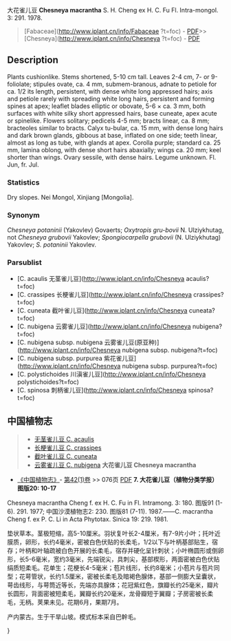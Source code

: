 大花雀儿豆 **Chesneya macrantha** S. H. Cheng ex H. C. Fu Fl. Intra-mongol. 3: 291. 1978.

> [Fabaceae](http://www.iplant.cn/info/Fabaceae ?t=foc) - [PDF](http://iplant.cn/foc/pdf/Fabaceae.pdf)>>[Chesneya](http://www.iplant.cn/info/Chesneya ?t=foc) - [PDF](http://www.iplant.cn/foc/pdf/Chesneya.pdf)

## Description

Plants cushionlike. Stems shortened, 5-10 cm tall. Leaves 2-4 cm, 7- or 9-foliolate; stipules ovate, ca. 4 mm, submem-branous, adnate to petiole for ca. 1/2 its length, persistent, with dense white long appressed hairs; axis and petiole rarely with spreading white long hairs, persistent and forming spines at apex; leaflet blades elliptic or obovate, 5-6 × ca. 3 mm, both surfaces with white silky short appressed hairs, base cuneate, apex acute or spinelike. Flowers solitary; pedicels 4-5 mm; bracts linear, ca. 8 mm; bracteoles similar to bracts. Calyx tu-bular, ca. 15 mm, with dense long hairs and dark brown glands, gibbous at base, inflated on one side; teeth linear, almost as long as tube, with glands at apex. Corolla purple; standard ca. 25 mm, lamina oblong, with dense short hairs abaxially; wings ca. 20 mm; keel shorter than wings. Ovary sessile, with dense hairs. Legume unknown. Fl. Jun, fr. Jul.

### Statistics
Dry slopes. Nei Mongol, Xinjiang [Mongolia].

### Synonym
*Chesneya potaninii* (Yakovlev) Govaerts; *Oxytropis gru-bovii* N. Ulziykhutag, not *Chesneya grubovii* Yakovlev; *Spongiocarpella grubovii* (N. Ulziykhutag) Yakovlev; *S. potaninii* Yakovlev.

### Parsublist

* [C.  acaulis  无茎雀儿豆](http://www.iplant.cn/info/Chesneya acaulis?t=foc)
* [C.  crassipes  长梗雀儿豆](http://www.iplant.cn/info/Chesneya crassipes?t=foc)
* [C.  cuneata  截叶雀儿豆](http://www.iplant.cn/info/Chesneya cuneata?t=foc)
* [C.  nubigena  云雾雀儿豆](http://www.iplant.cn/info/Chesneya nubigena?t=foc)
* [C.  nubigena subsp. nubigena  云雾雀儿豆(原亚种)](http://www.iplant.cn/info/Chesneya nubigena subsp. nubigena?t=foc)
* [C.  nubigena subsp. purpurea  紫花雀儿豆](http://www.iplant.cn/info/Chesneya nubigena subsp. purpurea?t=foc)
* [C.  polystichoides  川滇雀儿豆](http://www.iplant.cn/info/Chesneya polystichoides?t=foc)
* [C.  spinosa  刺柄雀儿豆](http://www.iplant.cn/info/Chesneya spinosa?t=foc)
## 中国植物志

> * [无茎雀儿豆  C.  acaulis](Chesneya-acaulis-无茎雀儿豆.md)
> * [长梗雀儿豆  C.  crassipes](Chesneya-crassipes-长梗雀儿豆.md)
> * [截叶雀儿豆  C.  cuneata](Chesneya-cuneata-截叶雀儿豆.md)
> * [云雾雀儿豆  C.  nubigena](Chesneya-nubigena-云雾雀儿豆.md)
**大花雀儿豆 Chesneya macrantha**

* [《中国植物志》](http://www.iplant.cn/frps)- [第42(1)卷](http://www.iplant.cn/frps/vol/42(1)) >> 076页 [PDF](http://www.iplant.cn/frps/pdf/42(1)/076a.PDF)
**7. 大花雀儿豆（植物分类学报） 图版20: 10-17**

Chesneya macrantha Cheng f. ex H. C. Fu in Fl. Intramong. 3: 180. 图版91 (1-6). 291. 1977; 中国沙漠植物志2: 230. 图版81 (7-11). 1987.——C. macrantha Cheng f. ex P. C. Li in Acta Phytotax. Sinica 19: 219. 1981.

垫状草本。茎极短缩，高5-10厘米。羽状复叶长2-4厘米，有7-9片小叶；托叶近膜质，卵形，长约4毫米，密被白色伏贴的长柔毛，1/2以下与叶柄基部贴生，宿存；叶柄和叶轴疏被白色开展的长柔毛，宿存并硬化呈针刺状；小叶椭圆形或倒卵形，长5-6毫米，宽约3毫米，先端锐尖，具刺尖，基部楔形，两面密被白色伏贴绢质短柔毛。花单生；花梗长4-5毫米；苞片线形，长约8毫米；小苞片与苞片同型；花萼管状，长约1.5厘米，密被长柔毛及暗褐色腺体，基部一侧膨大呈囊状，萼齿线形，与萼筒近等长，先端亦具腺体；花冠紫红色，旗瓣长约25毫米，瓣片长圆形，背面密被短柔毛，翼瓣长约20毫米，龙骨瓣短于翼瓣；子房密被长柔毛，无柄。荚果未见。花期6月，果期7月。

产内蒙古。生于干旱山坡。模式标本采自巴幹毛。

}